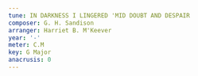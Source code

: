 ```yaml
---
tune: IN DARKNESS I LINGERED 'MID DOUBT AND DESPAIR
composer: G. H. Sandison
arranger: Harriet B. M'Keever
year: '-'
meter: C.M
key: G Major
anacrusis: 0
---
```

